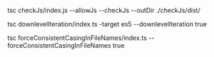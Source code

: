 



tsc checkJs/index.js --allowJs --checkJs --outDir ./checkJs/dist/

tsc downlevelIteration/index.ts -target es5 --downlevelIteration true

tsc forceConsistentCasingInFileNames/index.ts --forceConsistentCasingInFileNames true
